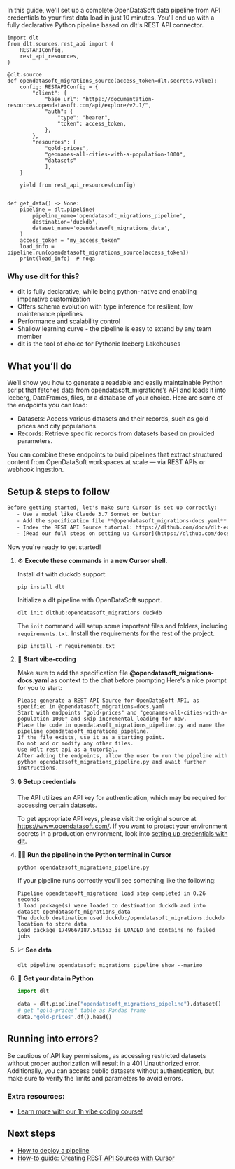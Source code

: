 In this guide, we'll set up a complete OpenDataSoft data pipeline from API credentials to your first data load in just 10 minutes. You'll end up with a fully declarative Python pipeline based on dlt's REST API connector.

```python-outcome
import dlt
from dlt.sources.rest_api import (
    RESTAPIConfig,
    rest_api_resources,
)

@dlt.source
def opendatasoft_migrations_source(access_token=dlt.secrets.value):
    config: RESTAPIConfig = {
        "client": {
            "base_url": "https://documentation-resources.opendatasoft.com/api/explore/v2.1/",
            "auth": {
                "type": "bearer",
                "token": access_token,
            },
        },
        "resources": [
            "gold-prices",
            "geonames-all-cities-with-a-population-1000",
            "datasets"
            ],
    }

    yield from rest_api_resources(config)


def get_data() -> None:
    pipeline = dlt.pipeline(
        pipeline_name='opendatasoft_migrations_pipeline',
        destination='duckdb',
        dataset_name='opendatasoft_migrations_data', 
    )
    access_token = "my_access_token"
    load_info = pipeline.run(opendatasoft_migrations_source(access_token))
    print(load_info)  # noqa
```

### Why use dlt for this?

- dlt is fully declarative, while being python-native and enabling imperative customization
- Offers schema evolution with type inference for resilient, low maintenance pipelines
- Performance and scalability control
- Shallow learning curve - the pipeline is easy to extend by any team member
- dlt is the tool of choice for Pythonic Iceberg Lakehouses

## What you’ll do

We’ll show you how to generate a readable and easily maintainable Python script that fetches data from opendatasoft_migrations’s API and loads it into Iceberg, DataFrames, files, or a database of your choice. Here are some of the endpoints you can load:

- Datasets: Access various datasets and their records, such as gold prices and city populations.
- Records: Retrieve specific records from datasets based on provided parameters.

You can combine these endpoints to build pipelines that extract structured content from OpenDataSoft workspaces at scale — via REST APIs or webhook ingestion.

## Setup & steps to follow

```default
Before getting started, let's make sure Cursor is set up correctly:
   - Use a model like Claude 3.7 Sonnet or better
   - Add the specification file **@opendatasoft_migrations-docs.yaml** as context
   - Index the REST API Source tutorial: https://dlthub.com/docs/dlt-ecosystem/verified-sources/rest_api/ and add it to context as **@dlt rest api**
   - [Read our full steps on setting up Cursor](https://dlthub.com/docs/dlt-ecosystem/llm-tooling/cursor-restapi#23-configuring-cursor-with-documentation)
```

Now you're ready to get started! 

1. ⚙️ **Execute these commands in a new Cursor shell.**
    
    Install dlt with duckdb support:
    ```shell
    pip install dlt
    ```

    Initialize a dlt pipeline with OpenDataSoft support.
    ```shell
    dlt init dlthub:opendatasoft_migrations duckdb
    ```

    The `init` command will setup some important files and folders, including `requirements.txt`. Install the requirements for the rest of the project.
    ```shell
    pip install -r requirements.txt
    ```
    
2. 🤠 **Start vibe-coding**
    
    Make sure to add the specification file **@opendatasoft_migrations-docs.yaml** as context to the chat before prompting
    Here’s a nice prompt for you to start: 
    
    ```prompt
    Please generate a REST API Source for OpenDataSoft API, as specified in @opendatasoft_migrations-docs.yaml 
    Start with endpoints "gold-prices" and "geonames-all-cities-with-a-population-1000" and skip incremental loading for now. 
    Place the code in opendatasoft_migrations_pipeline.py and name the pipeline opendatasoft_migrations_pipeline. 
    If the file exists, use it as a starting point. 
    Do not add or modify any other files. 
    Use @dlt rest api as a tutorial. 
    After adding the endpoints, allow the user to run the pipeline with python opendatasoft_migrations_pipeline.py and await further instructions.
    ```

    
3. 🔒 **Setup credentials** 
    
    The API utilizes an API key for authentication, which may be required for accessing certain datasets.
    
    To get appropriate API keys, please visit the original source at https://www.opendatasoft.com/.
    If you want to protect your environment secrets in a production environment, look into [setting up credentials with dlt](https://dlthub.com/docs/walkthroughs/add_credentials).
    
4. 🏃‍♀️ **Run the pipeline in the Python terminal in Cursor**
    
    ```shell
    python opendatasoft_migrations_pipeline.py
    ```
    
    If your pipeline runs correctly you’ll see something like the following:
    
    ```shell
    Pipeline opendatasoft_migrations load step completed in 0.26 seconds
    1 load package(s) were loaded to destination duckdb and into dataset opendatasoft_migrations_data
    The duckdb destination used duckdb:/opendatasoft_migrations.duckdb location to store data
    Load package 1749667187.541553 is LOADED and contains no failed jobs
    ```
    
5. 📈 **See data**
    
    ```shell
    dlt pipeline opendatasoft_migrations_pipeline show --marimo
    ```
    
6. 🐍 **Get your data in Python**
    
    ```python
    import dlt

   data = dlt.pipeline("opendatasoft_migrations_pipeline").dataset()
   # get "gold-prices" table as Pandas frame
   data."gold-prices".df().head()
    ```

## Running into errors?

Be cautious of API key permissions, as accessing restricted datasets without proper authorization will result in a 401 Unauthorized error. Additionally, you can access public datasets without authentication, but make sure to verify the limits and parameters to avoid errors.

### Extra resources:

- [Learn more with our 1h vibe coding course!](https://www.youtube.com/watch?v=GGid70rnJuM)

## Next steps

- [How to deploy a pipeline](https://dlthub.com/docs/walkthroughs/deploy-a-pipeline)
- [How-to guide: Creating REST API Sources with Cursor](https://dlthub.com/docs/dlt-ecosystem/llm-tooling/cursor-restapi)